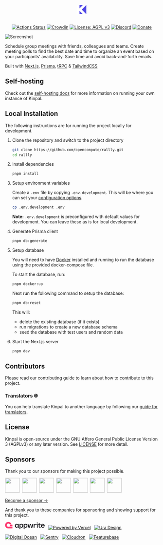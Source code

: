 <div align="center">
  
<img src="./assets/images/logo-color.svg" width="30px" alt="Kinpal" />

</div>
<br />
<div align="center">
  
[![Actions Status](https://github.com/opencompute/rallly/actions/workflows/ci.yml/badge.svg)](https://github.com/lukevella/rallly/actions)
[![Crowdin](https://badges.crowdin.net/rallly/localized.svg)](https://crowdin.com/project/rallly)
[![License: AGPL v3](https://img.shields.io/badge/License-AGPL_v3-orange.svg)](https://www.gnu.org/licenses/agpl-3.0)
[![Discord](https://img.shields.io/badge/-Join%20Chat-7289DA?logo=discord&logoColor=white)](https://discord.gg/ZRZKqJf3tY)
[![Donate](https://img.shields.io/badge/-Donate%20with%20Paypal-white?logo=paypal)](https://www.paypal.com/donate/?hosted_button_id=7QXP2CUBLY88E)

</div>

![Screenshot](https://github.com/user-attachments/assets/baafea52-c4da-43bb-96ef-50840f1c0c03)

Schedule group meetings with friends, colleagues and teams. Create meeting polls to find the best date and time to organize an event based on your participants' availability. Save time and avoid back-and-forth emails.

Built with [Next.js](https://github.com/vercel/next.js/), [Prisma](https://github.com/prisma/prisma), [tRPC](https://github.com/trpc/trpc) & [TailwindCSS](https://github.com/tailwindlabs/tailwindcss)

## Self-hosting

Check out the [self-hosting docs](https://support.kinpal.com/self-hosting) for more information on running your own instance of Kinpal.

## Local Installation

The following instructions are for running the project locally for development.

1. Clone the repository and switch to the project directory

   ```bash
   git clone https://github.com/opencompute/rallly.git
   cd rallly
   ```

2. Install dependencies

   ```bash
   pnpm install
   ```

3. Setup environment variables

   Create a `.env` file by copying `.env.development`. This will be where you can set your [configuration options](https://support.kinpal.com/self-hosting/configuration-options).

   ```bash
   cp .env.development .env
   ```

   **Note:** `.env.development` is preconfigured with default values for development. You can leave these as is for local development.

4. Generate Prisma client

   ```bash
   pnpm db:generate
   ```

5. Setup database

   You will need to have [Docker](https://docs.docker.com/get-docker/) installed and running to run the database using the provided docker-compose file.

   To start the database, run:

   ```bash
   pnpm docker:up
   ```

   Next run the following command to setup the database:

   ```bash
   pnpm db:reset
   ```

   This will:

   - delete the existing database (if it exists)
   - run migrations to create a new database schema
   - seed the database with test users and random data

6. Start the Next.js server

   ```bash
   pnpm dev
   ```

## Contributors

Please read our [contributing guide](CONTRIBUTING.md) to learn about how to contribute to this project.

### Translators 🌐

You can help translate Kinpal to another language by following our [guide for translators](https://support.kinpal.com/contribute/translations).

## License

Kinpal is open-source under the GNU Affero General Public License Version 3 (AGPLv3) or any later version. See [LICENSE](LICENSE) for more detail.

## Sponsors

Thank you to our sponsors for making this project possible.

<a href="https://github.com/coderabbitai" target="_blank"><img src="https://avatars.githubusercontent.com/u/132028505?s=200&v=4" width="48" height="48" /></a>&nbsp;
<a href="https://github.com/cpnielsen" target="_blank"><img src="https://avatars.githubusercontent.com/u/1258576?v=4" width="48" height="48" /></a>&nbsp;
<a href="https://github.com/iamericfletcher" target="_blank"><img src="https://avatars.githubusercontent.com/u/64165327?v=4" width="48" height="48" /></a>&nbsp;
<a href="https://github.com/arcticFox-git" target="_blank"><img src="https://avatars.githubusercontent.com/u/86988982?v=4" width="48" height="48" /></a>&nbsp;
<a href="https://github.com/zakwear" target="_blank"><img src="https://avatars.githubusercontent.com/u/55545774?v=4" width="48" height="48" /></a>&nbsp;
<a href="https://github.com/jonnymarshall" target="_blank"><img src="https://avatars.githubusercontent.com/u/42963069?v=4" width="48" height="48" /></a>&nbsp;
<a href="https://github.com/maximelouet" target="_blank"><img src="https://avatars.githubusercontent.com/u/8074940?v=4" width="48" height="48" /></a>&nbsp;

[Become a sponsor &rarr;](https://github.com/sponsors/lukevella)

And thank you to these companies for sponsoring and showing support for this project.

<p>
<a href="https://appwrite.io?utm_source=kinpal"><img src="./assets/images/appwrite.svg" alt="appwrite" height="24" /></a>&nbsp;&nbsp;&nbsp;<!--
--><a href="https://vercel.com/?utm_source=kinpal&utm_campaign=oss"><img src="./assets/images/vercel-logotype-dark.svg#gh-light-mode-only" alt="Powered by Vercel" height="24" /></a>&nbsp;&nbsp;&nbsp;<!--
--><a href="https://ura.design?utm_source=kinpal"><img height="24" alt="Ura Design" src="./assets/images/ura-logo-blue.svg"></a>
</p>
<p>
<a href="https://m.do.co/c/f91efc9c9e50"><img src="./assets/images/digitalocean-logo.svg" alt="Digital Ocean" height="24" /></a>&nbsp;&nbsp;&nbsp;<!--
--><a href="https://sentry.io?utm_source=kinpal"><img src="./assets/images/sentry.svg" alt="Sentry" height="24" /></a>&nbsp;&nbsp;&nbsp;<!--
--><a href="https://cloudron.io?utm_source=kinpal"><img src="./assets/images/cloudron-logo.svg" alt="Cloudron" height="30"></a>&nbsp;&nbsp;&nbsp;<!--
--><a href="https://featurebase.app?utm_source=kinpal"><img src="./assets/images/featurebase.svg" alt="Featurebase" height="28"></a>
</p>
